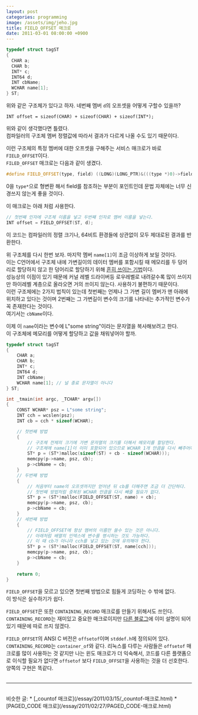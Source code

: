 ```yaml
---
layout: post
categories: programming
image: /assets/img/jeho.jpg
title: FIELD_OFFSET 매크로
date: 2011-03-01 08:00:00 +0900
---
```


```c++
typedef struct tagST
{
  CHAR a;
  CHAR b;
  INT* c;
  INT64 d;
  INT cbName;
  WCHAR name[1];
} ST;
```

위와 같은 구조체가 있다고 하자. 네번째 멤버 `d`의 오프셋을 어떻게 구할수 있을까?

`INT offset = sizeof(CHAR) + sizeof(CHAR) + sizeof(INT*);`

위와 같이 생각했다면 틀렸다.  
컴파일러의 구조체 멤버 정렬값에 따라서 결과가 다르게 나올 수도 있기 때문이다.

이런 구조체의 특정 멤버에 대한 오프셋을 구해주는 서비스 매크로가 바로 `FIELD_OFFSET`이다.  
`FILED_OFFSET` 매크로는 다음과 같이 생겼다.

```c++
#define FIELD_OFFSET(type, field) ((LONG)(LONG_PTR)&(((type *)0)->field))
```

0을 `type*`으로 형변환 해서 field를 참조하는 부분이 포인트인데 문법 자체에는 너무 신경쓰지 않는게 좋을 것이다.

이 매크로는 아래 처럼 사용한다.

```c++
// 첫번째 인자에 구조체 이름을 넣고 두번째 인자로 멤버 이름을 넣는다.
INT offset = FIELD_OFFSET(ST, d);
```

이 코드는 컴파일러의 정렬 크기나, 64비트 환경들에 상관없이 모두 제대로된 결과를 반환한다.

위 구조체를 다시 한번 보자. 마지막 멤버 `name[1]`이 조금 이상하게 보일 것이다.  
이는 C언어에서 구조체 내에 가변길이의 데이터 멤버를 포함시킬 때 메모리를 두 덩어리로 할당하지 않고 한 덩어리로 할당하기 위해 [흔히 쓰이는 기법](/essay/2010/12/20/하위-디렉터리의-파일이-변경-되었는지-감지하기.html)이다.  
성능상의 이점이 있기 때문에 커널 레벨 드라이버등 로우레벨로 내려갈수록 많이 쓰이지만 하이레벨 계층으로 올라오면 거의 쓰이지 않는다. 사용하기 불편하기 때문이다.  
이런 구조체에는 2가지 법칙이 있는데 첫번째는 언제나 그 가변 길이 멤버가 맨 아래에 위치하고 있다는 것이며 2번째는 그 가변길이 변수의 크기를 나타내는 추가적인 변수가 꼭 존재한다는 것이다.  
여기서는 `cbName`이다.

이제 이 `name`이라는 변수에 L"some string"이라는 문자열을 복사해보려고 한다.  
이 구조체에 메모리를 어떻게 할당하고 값을 채워넣어야 할까.

```c++
typedef struct tagST
{
    CHAR a;
    CHAR b;
    INT* c;
    INT64 d;
    INT cbName;
    WCHAR name[1]; // 널 종료 문자열이 아니다
} ST;

int _tmain(int argc, _TCHAR* argv[])
{
    CONST WCHAR* psz = L"some string";
    INT cch = wcslen(psz);
    INT cb = cch * sizeof(WCHAR);

    // 첫번째 방법
    {     
        // 구조체 전체의 크기에 가변 문자열의 크기를 더해서 메모리를 할당한다.
        // 구조체에 name[1]이 이미 포함되어 있으므로 WCHAR 1개 만큼을 다시 빼주어야 한다.
        ST* p = (ST*)malloc(sizeof(ST) + cb - sizeof(WCHAR)));
        memcpy(p->name, psz, cb);
        p->cbName = cb;    
    }
    // 두번째 방법  
    {       
        // 처음부터 name의 오프셋까지만 얻어낸 뒤 cb를 더해주면 조금 더 간단하다.
        // 첫번째 방법처럼 중복된 WCHAR 만큼을 다시 빼줄 필요가 없다.
        ST* p = (ST*)malloc(FIELD_OFFSET(ST, name) + cb);
        memcpy(p->name, psz, cb);
        p->cbName = cb;
    }
    // 세번째 방법
    {
        // FIELD_OFFSET에 항상 멤버의 이름만 쓸수 있는 것은 아니다.
        // 아래처럼 배열의 인덱스에 변수를 명시하는 것도 가능하다.
        // 이 때 cb가 아니라 cch를 넣고 있는 것에 유의해야 한다.
        ST* p = (ST*)malloc(FIELD_OFFSET(ST, name[cch]));
        memcpy(p->name, psz, cb);
        p->cbName = cb;
    }
    
    return 0;
}
```

`FIELD_OFFSET`을 모르고 있으면 첫번째 방법으로 힘들게 코딩하는 수 밖에 없다.  
이 방식은 실수하기가 쉽다.

`FIELD_OFFSET`은 또한 `CONTAINING_RECORD` 매크로를 만들기 위해서도 쓰인다.
`CONTAINING_RECORD`는 재미있고 중요한 매크로이지만 [다른 블로그](http://www.pyrasis.com/blog/entry/PracticalContainingRecordMacro)에 이미 설명이 되어 있기 때문에 따로 쓰지 않겠다.

`FIELD_OFFSET`의 ANSI C 버전은 `offsetof`이며 `stddef.h`에 정의되어 있다.  
`CONTAINING_RECORD`는 `container_of`와 같다.
리눅스를 다루는 사람들은 `offsetof` 매크로를 많이 사용하는 것 같지만 나는 윈도 매크로가 더 익숙해서, 코드를 다른 플랫폼으로 이식할 필요가 없다면 `offsetof` 보다 `FIELD_OFFSET`을 사용하는 것을 더 선호한다.  
양쪽의 구현은 똑같다.
<br>
<br>

---

<br>
비슷한 글:
* [_countof 매크로](/essay/2011/03/15/_countof-매크로.html)
* [PAGED_CODE 매크로](/essay/2011/02/27/PAGED_CODE-매크로.html)